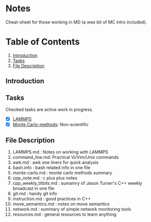 # Notes
Cheat-sheet for those working in MD (a wee bit of MC intro included).

# Table of Contents
1. [Introduction](#intro)
2. [Tasks](#tasks)
3. [File Description](#describe)

## Introduction


## Tasks
Checked tasks are active work in progress.
- [x] [LAMMPS](https://github.com/thatgeeman/notes/blob/master/LAMMPS.md)
- [x] [Monte Carlo-methods](https://github.com/thatgeeman/notes/blob/master/monte-carlo.md): Non-scientific

## File Description
1. LAMMPS.md : Notes on working with LAMMPS
2. command_line.md: Practical Vi/Vim/Unix commands
3. awk.md : awk one liners for quick analysis
4. bash.info : bash related info in one file
5. monte-carlo.md : monte carlo methods summary
6. cpp_note.md : c plus plus notes
7. cpp_weekly_titbits.md : sumamry of Jason Turner's C++ weekly broadcast in one file	
8. git.md : handy git info
9. instruction.md : good practices in C++
10. move_semantics.md : notes on move semantics
11. network.md : summary of simple network monitoring tools
12. resources.md : general resources to learn anything
